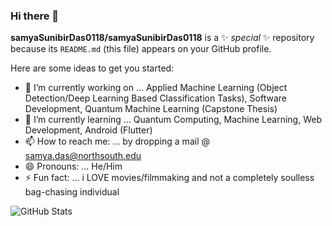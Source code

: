 ### Hi there 👋


**samyaSunibirDas0118/samyaSunibirDas0118** is a ✨ _special_ ✨ repository because its `README.md` (this file) appears on your GitHub profile.

Here are some ideas to get you started:

- 🔭 I’m currently working on ... Applied Machine Learning (Object Detection/Deep Learning Based Classification Tasks), Software Development, Quantum Machine Learning (Capstone Thesis)
- 🌱 I’m currently learning ... Quantum Computing, Machine Learning, Web Development, Android (Flutter)
- 📫 How to reach me: ... by dropping a mail @ samya.das@northsouth.edu 
- 😄 Pronouns: ... He/Him
- ⚡ Fun fact: ... i LOVE movies/filmmaking and not a completely soulless bag-chasing individual


![GitHub Stats](https://github-readme-stats.vercel.app/api?username=samyaSunibirDas0118&theme=radical)

